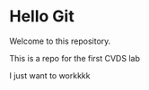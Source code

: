 # Hello Git

Welcome to this repository.


This is a repo for the first CVDS lab


I just want to workkkk

